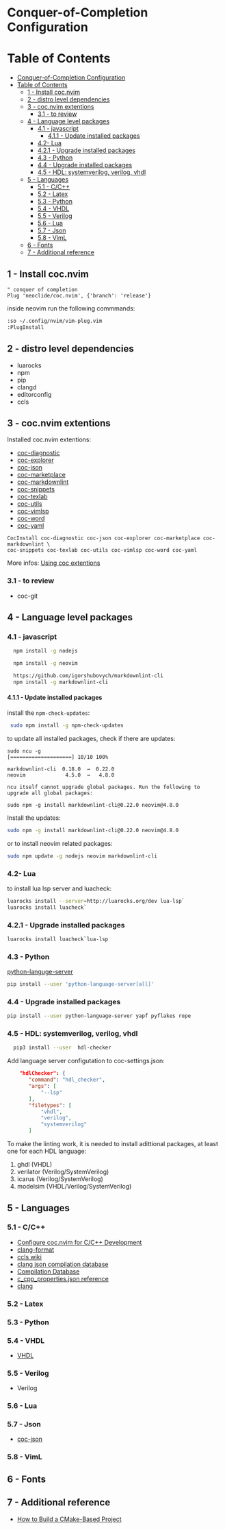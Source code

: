 
# Conquer-of-Completion Configuration

# Table of Contents

- [Conquer-of-Completion Configuration](#conquer-of-completion-configuration)
- [Table of Contents](#table-of-contents)
    - [1 - Install coc.nvim](#1---install-cocnvim)
    - [2 - distro level dependencies](#2---distro-level-dependencies)
    - [3 - coc.nvim extentions](#3---cocnvim-extentions)
        - [3.1 - to review](#31---to-review)
    - [4 - Language level packages](#4---language-level-packages)
        - [4.1 - javascript](#41---javascript)
            - [4.1.1 - Update installed packages](#411---update-installed-packages)
        - [4.2- Lua](#42--lua)
        - [4.2.1 - Upgrade installed packages](#421---upgrade-installed-packages)
        - [4.3 - Python](#43---python)
        - [4.4 - Upgrade installed packages](#44---upgrade-installed-packages)
        - [4.5 - HDL: systemverilog, verilog, vhdl](#45---hdl-systemverilog-verilog-vhdl)
    - [5 - Languages](#5---languages)
        - [5.1 - C/C++](#51---cc)
        - [5.2 - Latex](#52---latex)
        - [5.3 - Python](#53---python)
        - [5.4 - VHDL](#54---vhdl)
        - [5.5 - Verilog](#55---verilog)
        - [5.6 - Lua](#56---lua)
        - [5.7 - Json](#57---json)
        - [5.8 - VimL](#58---viml)
    - [6 - Fonts](#6---fonts)
    - [7 - Additional reference](#7---additional-reference)

## 1 - Install coc.nvim

```vim
" conquer of completion
Plug 'neoclide/coc.nvim', {'branch': 'release'}
```

inside neovim run the following commmands:

```sh
:so ~/.config/nvim/vim-plug.vim
:PlugInstall
```

## 2 - distro level dependencies

- luarocks
- npm
- pip
- clangd
- editorconfig
- ccls


## 3 - coc.nvim extentions

Installed coc.nvim extentions:

- [coc-diagnostic](https://github.com/iamcco/coc-diagnostic)
- [coc-explorer](https://github.com/weirongxu/coc-explorer)
- [coc-json](https://github.com/neoclide/coc-json)
- [coc-marketplace](https://github.com/fannheyward/coc-marketplace)
- [coc-markdownlint](https://github.com/fannheyward/coc-markdownlint)
- [coc-snippets](https://www.npmjs.com/package/coc-snippets)
- [coc-texlab](https://texlab.netlify.com/)
- [coc-utils](https://github.com/coc-extensions/coc-utils)
- [coc-vimlsp](https://github.com/iamcco/coc-vimlsp)
- [coc-word](https://github.com/neoclide/coc-sources)
- [coc-yaml](https://github.com/neoclide/coc-yaml)

```vim
CocInstall coc-diagnostic coc-json coc-explorer coc-marketplace coc-markdownlint \
coc-snippets coc-texlab coc-utils coc-vimlsp coc-word coc-yaml
```

More infos: [Using coc extentions](https://github.com/neoclide/coc.nvim/wiki/Using-coc-extensions)


### 3.1 - to review

- coc-git

## 4 - Language level packages

### 4.1 - javascript

```sh
  npm install -g nodejs

  npm install -g neovim

```

```sh
  https://github.com/igorshubovych/markdownlint-cli
  npm install -g markdownlint-cli
```


#### 4.1.1 - Update installed packages

install the `npm-check-updates`:

```sh
 sudo npm install -g npm-check-updates
```

to update all installed packages, check if there are updates:

```
sudo ncu -g
[====================] 10/10 100%

markdownlint-cli  0.18.0  →  0.22.0
neovim             4.5.0  →   4.8.0

ncu itself cannot upgrade global packages. Run the following to upgrade all global packages:

sudo npm -g install markdownlint-cli@0.22.0 neovim@4.8.0
```

Install the updates:

```sh
sudo npm -g install markdownlint-cli@0.22.0 neovim@4.8.0

```

or to install neovim related packages:

```sh
sudo npm update -g nodejs neovim markdownlint-cli
```

### 4.2- Lua

to install lua lsp server and luacheck:

```sh
luarocks install --server=http://luarocks.org/dev lua-lsp`
luarocks install luacheck`
```

### 4.2.1 - Upgrade installed packages

```sh
luarocks install luacheck`lua-lsp
```

### 4.3 - Python

[python-languge-server](https://github.com/palantir/python-language-server)

```sh
pip install --user 'python-language-server[all]'
```

### 4.4 - Upgrade installed packages

```sh
pip install --user python-language-server yapf pyflakes rope
```


### 4.5 - HDL: systemverilog, verilog, vhdl

```sh
  pip3 install --user  hdl-checker
```

  Add language server configutation to coc-settings.json:

```json
    "hdlChecker": {
       "command": "hdl_checker",
       "args": [
           "--lsp"
       ],
       "filetypes": [
           "vhdl",
           "verilog",
           "systemverilog"
       ]
```

To make the linting work, it is needed to install adittional packages, at least one for
each HDL language:

1. ghdl (VHDL)
2. verilator (Verilog/SystemVerilog)
3. icarus (Verilog/SystemVerilog)
4. modelsim (VHDL/Verilog/SystemVerilog)


## 5 - Languages

### 5.1 - C/C++

- [Configure coc.nvim for C/C++ Development](https://ianding.io/2019/07/29/configure-coc-nvim-for-c-c++-development/)
- [clang-format](https://clangformat.com/)
- [ccls wiki](https://github.com/MaskRay/ccls/wiki)
- [clang json compilation database](https://clang.llvm.org/docs/JSONCompilationDatabas…)
- [Compilation Database](https://sarcasm.github.io/notes/dev/compilation-database.html)
- [c_cpp_properties.json reference](https://code.visualstudio.com/docs/cpp/c-cpp-prope…)
- [clang](https://clang.llvm.org/docs/index.html)

### 5.2 - Latex


### 5.3 - Python


### 5.4 - VHDL

- [VHDL](https://github.com/kraigher/rust_hdl)

### 5.5 - Verilog
- Verilog

### 5.6 - Lua


### 5.7 - Json

- [coc-json](https://github.com/neoclide/coc-json)

### 5.8 - VimL


## 6 - Fonts



## 7 - Additional reference

- [How to Build a CMake-Based Project](https://preshing.com/20170511/how-to-build-a-cmake-based-project/)


